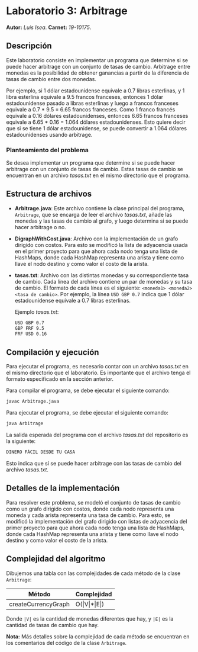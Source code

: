 # Laboratorio 3: Arbitrage

**Autor:** _Luis Isea_.
**Carnet:** _19-10175_.

## Descripción

Este laboratorio consiste en implementar un programa que determine si se puede hacer arbitrage con un conjunto de tasas de cambio.
Arbitrage entre monedas es la posibilidad de obtener ganancias a partir de la diferencia de tasas de cambio entre dos monedas.

Por ejemplo, si 1 dólar estadounidense equivale a 0.7 libras esterlinas, y 1 libra esterlina equivale a 9.5 francos franceses, entonces 1 dólar estadounidense pasado a libras esterlinas y luego a francos franceses equivale a 0.7 \* 9.5 = 6.65 francos franceses. Como 1 franco francés equivale a 0.16 dólares estadounidenses, entonces 6.65 francos franceses equivale a 6.65 \* 0.16 = 1.064 dólares estadounidenses. Esto quiere decir que si se tiene 1 dólar estadounidense, se puede convertir a 1.064 dólares estadounidenses usando arbitrage.

### Planteamiento del problema

Se desea implementar un programa que determine si se puede hacer arbitrage con un conjunto de tasas de cambio. Estas tasas de cambio se encuentran en un archivo _tasas.txt_ en el mismo directorio que el programa.

## Estructura de archivos

- **Arbitrage.java**: Este archivo contiene la clase principal del programa, `Arbitrage`, que se encarga de leer el archivo _tasas.txt_, añade las monedas y las tasas de cambio al grafo, y luego determina si se puede hacer arbitrage o no.
- **DigraphWithCost.java**: Archivo con la implementación de un grafo dirigido con costos. Para esto se modificó la lista de adyacencia usada en el primer proyecto para que ahora cada nodo tenga una lista de HashMaps, donde cada HashMap representa una arista y tiene como llave el nodo destino y como valor el costo de la arista.
- **tasas.txt**: Archivo con las distintas monedas y su correspondiente tasa de cambio. Cada línea del archivo contiene un par de monedas y su tasa de cambio. El formato de cada línea es el siguiente: `<moneda1> <moneda2> <tasa de cambio>`. Por ejemplo, la línea `USD GBP 0.7` indica que 1 dólar estadounidense equivale a 0.7 libras esterlinas.

  Ejemplo _tasas.txt_:

  ```txt
  USD GBP 0.7
  GBP FRF 9.5
  FRF USD 0.16
  ```

## Compilación y ejecución

Para ejecutar el programa, es necesario contar con un archivo _tasas.txt_ en el mismo directorio que el laboratorio. Es importante que el archivo tenga el formato especificado en la sección anterior.

Para compilar el programa, se debe ejecutar el siguiente comando:

```bash
javac Arbitrage.java
```

Para ejecutar el programa, se debe ejecutar el siguiente comando:

```bash
java Arbitrage
```

La salida esperada del programa con el archivo _tasas.txt_ del repositorio es la siguiente:

```txt
DINERO FÁCIL DESDE TU CASA
```

Esto indica que sí se puede hacer arbitrage con las tasas de cambio del archivo _tasas.txt_.

## Detalles de la implementación

Para resolver este problema, se modeló el conjunto de tasas de cambio como un grafo dirigido con costos, donde cada nodo representa una moneda y cada arista representa una tasa de cambio. Para esto, se modificó la implementación del grafo dirigido con listas de adyacencia del primer proyecto para que ahora cada nodo tenga una lista de HashMaps, donde cada HashMap representa una arista y tiene como llave el nodo destino y como valor el costo de la arista.

## Complejidad del algoritmo

Dibujemos una tabla con las complejidades de cada método de la clase `Arbitrage`:

| Método              | Complejidad     |
| ------------------- | --------------- |
| createCurrencyGraph | O(\|V\|\*\|E\|) |

Donde `|V|` es la cantidad de monedas diferentes que hay, y `|E|` es la cantidad de tasas de cambio que hay.

**Nota:** Más detalles sobre la complejidad de cada método se encuentran en los comentarios del código de la clase `Arbitrage`.
